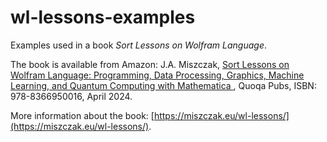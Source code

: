 # wl-lessons-examples
Examples used in a book *Sort Lessons on Wolfram Language*.

The book is available from Amazon: J.A. Miszczak, [Sort Lessons on Wolfram Language: Programming, Data Processing, Graphics, Machine Learning, and Quantum Computing with Mathematica  ](https://www.amazon.com/dp/8366950018/), Quoqa Pubs, ISBN: 978-8366950016, April 2024.

More information about the book:
[https://miszczak.eu/wl-lessons/](https://miszczak.eu/wl-lessons/).


